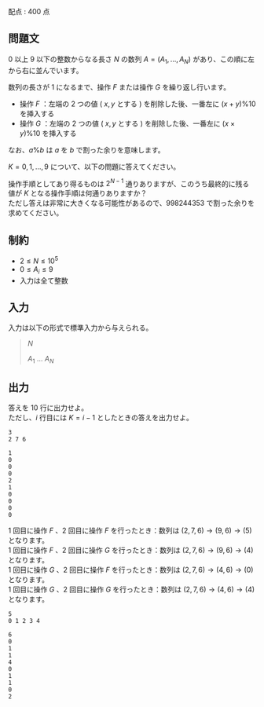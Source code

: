 配点 : $400$ 点

## 問題文

$0$ 以上 $9$ 以下の整数からなる長さ $N$ の数列 $A=(A_1,\dots,A_N)$ があり、この順に左から右に並んでいます。  

数列の長さが $1$ になるまで、操作 $F$ または操作 $G$ を繰り返し行います。  

- 操作 $F$ ：左端の $2$ つの値 ( $x,y$ とする ) を削除した後、一番左に $(x+y)\%10$ を挿入する
- 操作 $G$ ：左端の $2$ つの値 ( $x,y$ とする ) を削除した後、一番左に $(x\times y)\%10$ を挿入する

なお、$a\%b$ は $a$ を $b$ で割った余りを意味します。  

$K=0,1,\dots,9$ について、以下の問題に答えてください。  

操作手順としてあり得るものは $2^{N-1}$ 通りありますが、このうち最終的に残る値が $K$ となる操作手順は何通りありますか？<br>
ただし答えは非常に大きくなる可能性があるので、$998244353$ で割った余りを求めてください。  

## 制約

- $2 \leq N \leq 10^5$
- $0 \leq A_i \leq 9$
- 入力は全て整数

## 入力

入力は以下の形式で標準入力から与えられる。

> $N$
> 
> $A_1$ $\dots$ $A_N$

## 出力

答えを $10$ 行に出力せよ。<br>
ただし、$i$ 行目には $K=i-1$ としたときの答えを出力せよ。  

```input1
3
2 7 6
```

```output1
1
0
0
0
2
1
0
0
0
0
```

$1$ 回目に操作 $F$ 、$2$ 回目に操作 $F$ を行ったとき：数列は $(2,7,6) \to (9,6) \to (5)$ となります。<br>
$1$ 回目に操作 $F$ 、$2$ 回目に操作 $G$ を行ったとき：数列は $(2,7,6) \to (9,6) \to (4)$ となります。<br>
$1$ 回目に操作 $G$ 、$2$ 回目に操作 $F$ を行ったとき：数列は $(2,7,6) \to (4,6) \to (0)$ となります。<br>
$1$ 回目に操作 $G$ 、$2$ 回目に操作 $G$ を行ったとき：数列は $(2,7,6) \to (4,6) \to (4)$ となります。  

```input2
5
0 1 2 3 4
```

```output2
6
0
1
1
4
0
1
1
0
2
```